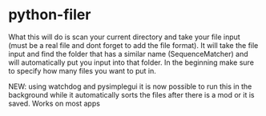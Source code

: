 # python-filer
What this will do is scan your current directory and take your file input (must be a real file and dont forget to add the file format). It will take the file input and find the folder that has a similar name (SequenceMatcher) and will automatically put you input into that folder. In the beginning make sure to specify how many files you want to put in.


NEW: using watchdog and pysimplegui it is now possible to run this in the background while it automatically sorts the files after there is a mod or it is saved. Works on most apps
